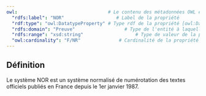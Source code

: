 ```yaml
---
owl:                                 # Le contenu des métadonnées OWL est utilisé par la balise <OntologyTable>
  "rdfs:label": "NOR"                   # Label de la propriété
  "rdf:type": "owl:DatatypeProperty" # Type rdf de la propriété [owl:DatatypeProperty ou owl:ObjectProperty]
  "rdfs:domain": "Preuve"                  # Type de l'entité à laquelle cette propriété est ratachée
  "rdfs:range": "xsd:string"                   # Type de valeur de la propriété [type xsd ou nom de l'entité]
  "owl:cardinality": "F/NR"              # Cardinalité de la propriété [F/R, F/NR , O/R, O/NR]
---
```


<OntologyTable frontMatter={frontMatter}/>

## Définition

Le système NOR est un système normalisé de numérotation des textes officiels publiés en France depuis le 1er janvier 1987.


